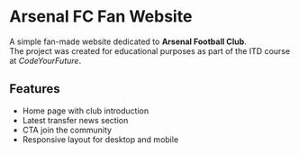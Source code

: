 # Arsenal FC Fan Website
A simple fan-made website dedicated to **Arsenal Football Club**.  
The project was created for educational purposes as part of the ITD course at *CodeYourFuture*.

## Features
- Home page with club introduction  
- Latest transfer news section  
- CTA join the community
- Responsive layout for desktop and mobile  
